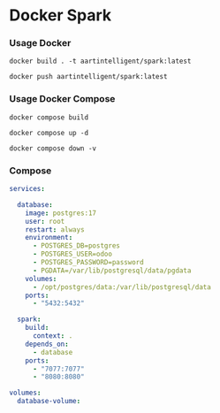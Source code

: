 Docker Spark
=============

### Usage Docker

```shell
docker build . -t aartintelligent/spark:latest
```

```shell
docker push aartintelligent/spark:latest
```

### Usage Docker Compose

```shell
docker compose build
```

```shell
docker compose up -d
```

```shell
docker compose down -v
```

### Compose

```yaml
services:

  database:
    image: postgres:17
    user: root
    restart: always
    environment:
      - POSTGRES_DB=postgres
      - POSTGRES_USER=odoo
      - POSTGRES_PASSWORD=password
      - PGDATA=/var/lib/postgresql/data/pgdata
    volumes:
      - /opt/postgres/data:/var/lib/postgresql/data
    ports:
      - "5432:5432"

  spark:
    build:
      context: .
    depends_on:
      - database
    ports:
      - "7077:7077"
      - "8080:8080"

volumes:
  database-volume:
```